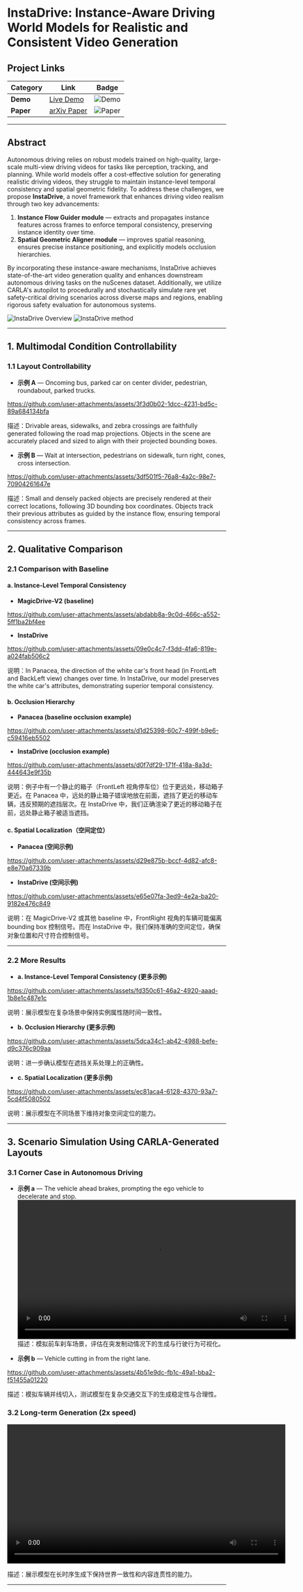 # InstaDrive: Instance-Aware Driving World Models for Realistic and Consistent Video Generation

## Project Links

| Category              | Link                                                         | Badge                                                        |
| --------------------- | ------------------------------------------------------------ | ------------------------------------------------------------ |
| **Demo**  | [Live Demo](https://shanpoyang654.github.io/InstaDrive/page.html) | ![Demo](https://img.shields.io/badge/Demo-Live-green)        |
| **Paper**    | [arXiv Paper](https://www.researchgate.net/publication/394053515_InstaDrive_Instance-Aware_Driving_World_Models_for_Realistic_and_Consistent_Video_Generation)              | ![Paper](https://img.shields.io/badge/PDF-arXiv-blue)        |
 


---

## Abstract

Autonomous driving relies on robust models trained on high-quality, large-scale multi-view driving videos for tasks like perception, tracking, and planning. While world models offer a cost-effective solution for generating realistic driving videos, they struggle to maintain instance-level temporal consistency and spatial geometric fidelity. To address these challenges, we propose **InstaDrive**, a novel framework that enhances driving video realism through two key advancements:

1. **Instance Flow Guider module** — extracts and propagates instance features across frames to enforce temporal consistency, preserving instance identity over time.
2. **Spatial Geometric Aligner module** — improves spatial reasoning, ensures precise instance positioning, and explicitly models occlusion hierarchies.

By incorporating these instance-aware mechanisms, InstaDrive achieves state-of-the-art video generation quality and enhances downstream autonomous driving tasks on the nuScenes dataset. Additionally, we utilize CARLA's autopilot to procedurally and stochastically simulate rare yet safety-critical driving scenarios across diverse maps and regions, enabling rigorous safety evaluation for autonomous systems.

![InstaDrive Overview](./data/teaser.png)
![InstaDrive method](./data/flow.png)

---

## 1. Multimodal Condition Controllability

### 1.1 Layout Controllability

* **示例 A** — Oncoming bus, parked car on center divider, pedestrian, roundabout, parked trucks.

https://github.com/user-attachments/assets/3f3d0b02-1dcc-4231-bd5c-89a684134bfa


  描述：Drivable areas, sidewalks, and zebra crossings are faithfully generated following the road map projections. Objects in the scene are accurately placed and sized to align with their projected bounding boxes.

* **示例 B** — Wait at intersection, pedestrians on sidewalk, turn right, cones, cross intersection.



https://github.com/user-attachments/assets/3df501f5-76a8-4a2c-98e7-70904261647e


  描述：Small and densely packed objects are precisely rendered at their correct locations, following 3D bounding box coordinates. Objects track their previous attributes as guided by the instance flow, ensuring temporal consistency across frames.

---

## 2. Qualitative Comparison

### 2.1 Comparison with Baseline

#### a. Instance-Level Temporal Consistency

* **MagicDrive-V2 (baseline)** 

https://github.com/user-attachments/assets/abdabb8a-9c0d-466c-a552-5ff1ba2bf4ee


* **InstaDrive** 


https://github.com/user-attachments/assets/09e0c4c7-f3dd-4fa6-819e-a024fab506c2


说明：In Panacea, the direction of the white car's front head (in FrontLeft and BackLeft view) changes over time. In InstaDrive, our model preserves the white car's attributes, demonstrating superior temporal consistency.

#### b. Occlusion Hierarchy

* **Panacea (baseline occlusion example)** 


https://github.com/user-attachments/assets/d1d25398-60c7-499f-b9e6-c59416eb5502



* **InstaDrive (occlusion example)** 


https://github.com/user-attachments/assets/d0f7df29-171f-418a-8a3d-444643e9f35b



说明：例子中有一个静止的箱子（FrontLeft 视角停车位）位于更远处，移动箱子更近。在 Panacea 中，远处的静止箱子错误地放在前面，遮挡了更近的移动车辆，违反预期的遮挡层次。在 InstaDrive 中，我们正确渲染了更近的移动箱子在前，远处静止箱子被适当遮挡。

#### c. Spatial Localization（空间定位）

* **Panacea (空间示例)** 


https://github.com/user-attachments/assets/d29e875b-bccf-4d82-afc8-e8e70a67339b



* **InstaDrive (空间示例)** 



https://github.com/user-attachments/assets/e65e07fa-3ed9-4e2a-ba20-9182e476c849





说明：在 MagicDrive-V2 或其他 baseline 中，FrontRight 视角的车辆可能偏离 bounding box 控制信号。而在 InstaDrive 中，我们保持准确的空间定位，确保对象位置和尺寸符合控制信号。

---

### 2.2 More Results

* **a. Instance-Level Temporal Consistency (更多示例)** 


https://github.com/user-attachments/assets/fd350c61-46a2-4920-aaad-1b8e1c487e1c


  说明：展示模型在复杂场景中保持实例属性随时间一致性。

* **b. Occlusion Hierarchy (更多示例)** 


https://github.com/user-attachments/assets/5dca34c1-ab42-4988-befe-d9c376c909aa


  说明：进一步确认模型在遮挡关系处理上的正确性。

* **c. Spatial Localization (更多示例)** 


https://github.com/user-attachments/assets/ec81aca4-6128-4370-93a7-5cd4f5080502


  说明：展示模型在不同场景下维持对象空间定位的能力。

---

## 3. Scenario Simulation Using CARLA-Generated Layouts

### 3.1 Corner Case in Autonomous Driving

* **示例 a** — The vehicle ahead brakes, prompting the ego vehicle to decelerate and stop.
<video src="data/Carla/brake2.mp4" width="640" controls></video>
  描述：模拟前车刹车场景，评估在突发制动情况下的生成与行驶行为可视化。

* **示例 b** — Vehicle cutting in from the right lane. 


https://github.com/user-attachments/assets/4b51e9dc-fb1c-49a1-bba2-f51455a01220


  描述：模拟车辆并线切入，测试模型在复杂交通交互下的生成稳定性与合理性。

### 3.2 Long-term Generation (2x speed)

<video src="data/Carla/long3-final.mp4" width="640" controls></video>

描述：展示模型在长时序生成下保持世界一致性和内容连贯性的能力。

---



